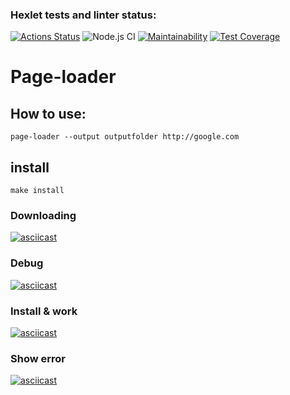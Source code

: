 ### Hexlet tests and linter status:
[![Actions Status](https://github.com/gorushkin/backend-project-lvl3/workflows/hexlet-check/badge.svg)](https://github.com/gorushkin/backend-project-lvl3/actions)
![Node.js CI](https://github.com/gorushkin/backend-project-lvl3/workflows/Node.js%20CI/badge.svg)
[![Maintainability](https://api.codeclimate.com/v1/badges/20822d95a14f7e26dbab/maintainability)](https://codeclimate.com/github/gorushkin/backend-project-lvl3/maintainability)
[![Test Coverage](https://api.codeclimate.com/v1/badges/20822d95a14f7e26dbab/test_coverage)](https://codeclimate.com/github/gorushkin/backend-project-lvl3/test_coverage)

# Page-loader

## How to use:

`page-loader --output outputfolder http://google.com`

## install

`make install`

### Downloading
[![asciicast](https://asciinema.org/a/ja9EZybshfqLyhnswoubJEUEC.svg)](https://asciinema.org/a/ja9EZybshfqLyhnswoubJEUEC)

### Debug
[![asciicast](https://asciinema.org/a/f4sZqwbDWxbWEIwdxpkp38YXH.svg)](https://asciinema.org/a/f4sZqwbDWxbWEIwdxpkp38YXH)

### Install & work
[![asciicast](https://asciinema.org/a/yrhmCvTbZbIlDgh6z2qKV6VlX.svg)](https://asciinema.org/a/yrhmCvTbZbIlDgh6z2qKV6VlX)
### Show error
[![asciicast](https://asciinema.org/a/dy4UKg8kM0usj4dnQmSCIx950.svg)](https://asciinema.org/a/dy4UKg8kM0usj4dnQmSCIx950)